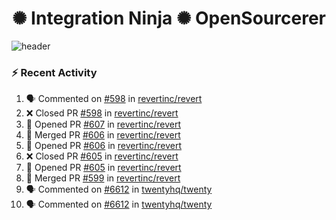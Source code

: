  
<h1 align="center">✺ Integration Ninja ✺ OpenSourcerer</h1>

![header](https://github.com/Nabhag8848/Nabhag8848/assets/65061890/3ecbdaa2-ea2a-4413-a40a-87945f5fb05a)

### :zap: Recent Activity

<!--START_SECTION:activity-->
1. 🗣 Commented on [#598](https://github.com/revertinc/revert/pull/598#issuecomment-2285191278) in [revertinc/revert](https://github.com/revertinc/revert)
2. ❌ Closed PR [#598](https://github.com/revertinc/revert/pull/598) in [revertinc/revert](https://github.com/revertinc/revert)
3. 💪 Opened PR [#607](https://github.com/revertinc/revert/pull/607) in [revertinc/revert](https://github.com/revertinc/revert)
4. 🎉 Merged PR [#606](https://github.com/revertinc/revert/pull/606) in [revertinc/revert](https://github.com/revertinc/revert)
5. 💪 Opened PR [#606](https://github.com/revertinc/revert/pull/606) in [revertinc/revert](https://github.com/revertinc/revert)
6. ❌ Closed PR [#605](https://github.com/revertinc/revert/pull/605) in [revertinc/revert](https://github.com/revertinc/revert)
7. 💪 Opened PR [#605](https://github.com/revertinc/revert/pull/605) in [revertinc/revert](https://github.com/revertinc/revert)
8. 🎉 Merged PR [#599](https://github.com/revertinc/revert/pull/599) in [revertinc/revert](https://github.com/revertinc/revert)
9. 🗣 Commented on [#6612](https://github.com/twentyhq/twenty/issues/6612#issuecomment-2282845242) in [twentyhq/twenty](https://github.com/twentyhq/twenty)
10. 🗣 Commented on [#6612](https://github.com/twentyhq/twenty/issues/6612#issuecomment-2282835768) in [twentyhq/twenty](https://github.com/twentyhq/twenty)
<!--END_SECTION:activity-->

  



